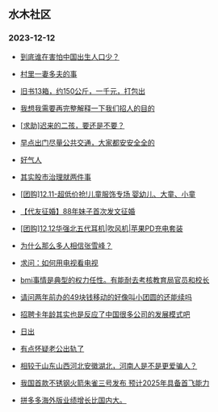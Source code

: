 ## 水木社区 
### 2023-12-12

+ [到底谁在害怕中国出生人口少？](https://www.mysmth.net/nForum/article/FamilyLife/1766518383)

+ [村里一妻多夫的事](https://www.mysmth.net/nForum/article/MyFamily/202330)

+ [旧书13箱，约150公斤，一千元，打包出](https://www.mysmth.net/nForum/article/Reader/738490)

+ [我想我需要再完整解释一下我们招人的目的](https://www.mysmth.net/nForum/article/WorkLife/3457445)

+ [[求助]迟来的二孩，要还是不要？](https://www.mysmth.net/nForum/article/Children/932718474)

+ [早点出门尽量公共交通，大家都安安全全的](https://www.mysmth.net/nForum/article/AutoWorld/1944738490)

+ [好气人](https://www.mysmth.net/nForum/article/Age/20322982)

+ [其实股市治理就两件事](https://www.mysmth.net/nForum/article/Stock/10717478)

+ [[团购]12.11-超低价抢!儿童服饰专场 婴幼儿、大童、小童](https://www.mysmth.net/nForum/article/ADAgent_TG/1314008)

+ [【代友征婚】88年妹子首次发文征婚](https://www.mysmth.net/nForum/article/PieLove/2870836)

+ [[团购]12.12华强北五代耳机|吹风机|苹果PD充电套装](https://www.mysmth.net/nForum/article/ADAgent_TG/1314080)

+ [为什么那么多人相信张雪峰？](https://www.mysmth.net/nForum/article/GaoKao/544100)

+ [求问：如何用电视看电视](https://www.mysmth.net/nForum/article/FamilyLife/1766522050)

+ [bmi事情是典型的权力任性。有能耐去考核教育局官员和校长](https://www.mysmth.net/nForum/article/ChildEducation/2321059)

+ [请问两年前办的49块钱移动的好像叫小团圆的还能续吗](https://www.mysmth.net/nForum/article/Mobile/1936159)

+ [招聘卡年龄其实也是反应了中国很多公司的发展模式吧](https://www.mysmth.net/nForum/article/WorkLife/3457431)

+ [日出](https://www.mysmth.net/nForum/article/Tooooold/389405)

+ [有点怀疑老公出轨了](https://www.mysmth.net/nForum/article/Love/6274076)

+ [相较于山东山西河北安徽湖北，河南人是不是更爱骗人？](https://www.mysmth.net/nForum/article/FamilyLife/1766520846)

+ [我国首款不锈钢火箭朱雀三号发布 预计2025年具备首飞能力](https://www.mysmth.net/nForum/article/Aero/416533)

+ [拼多多海外版业绩增长比国内大。](https://www.mysmth.net/nForum/article/ITExpress/2507996)

